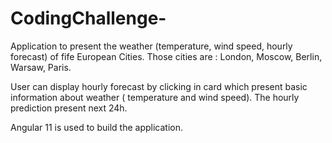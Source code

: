 # CodingChallenge-

Application to present the weather (temperature, wind speed, hourly forecast) of fife European Cities. Those cities
are : London, Moscow, Berlin, Warsaw, Paris.

User can display hourly forecast by clicking in card which present basic information about weather ( temperature and wind
speed). The hourly prediction present next 24h.

Angular 11 is used to build the application.



